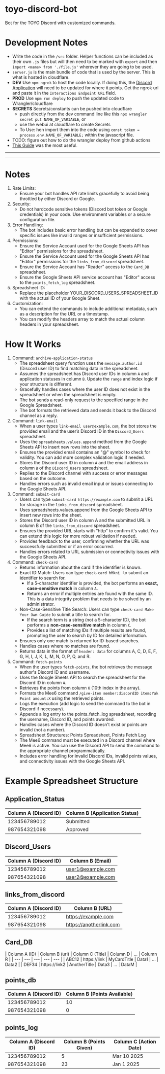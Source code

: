 # toyo-discord-bot
Bot for the TOYO Discord with customized commands.

# Development Notes
* Write the code in the `/src` folder. Helper functions can be included as their own `.js` files but will then need to be marked with `export` and then `import <name> from './file.js'` wherever they are going to be used. 
* `server.js` is the main bundle of code that is used by the server. This is what is hosted in cloudflare.
* **DEV** Use `npm ngrok` to host the code locally. If doing this, the [Discord Application](https://discord.com/developers/applications/1354448393304408195/information) will need to be updated for where it points. Get the ngrok url and paste it in the `Interactions Endpoint URL` field.
* **PROD** Use `npm run deploy` to push the updated code to Wrangler/cloudflare
* **SECRETS** Secrets/constants can be pushed into cloudflare 
    * push directly from the dev command line like this `npx wrangler secret put NAME_OF_VARIABLE`, or
    * use the webui at cloudflare to create Secrets
    * To Use: hen import them into the code using `const token = process.env.NAME_OF_VARIABLE;` within the javascript file.
* TODO: figure out how to do the wrangler deploy from github actions
* [This Guide](https://github.com/discord/cloudflare-sample-app) was the most useful.

---

---

# Notes
1. Rate Limits:
    * Ensure your bot handles API rate limits gracefully to avoid being throttled by either Discord or Google.
2. Security:
    * Do not hardcode sensitive tokens (Discord bot token or Google credentials) in your code. Use environment variables or a secure configuration file.
3. Error Handling:
    * The bot includes basic error handling but can be expanded to cover specific issues like invalid ranges or insufficient permissions.
4. Permissions:
    * Ensure the Service Account used for the Google Sheets API has "Editor" permissions for the spreadsheet.
    * Ensure the Service Account used for the Google Sheets API has "Editor" permissions for the `links_from_discord` spreadsheet.
    * Ensure the Service Account has "Reader" access to the `Card_DB` spreadsheet.
    * Ensure the Google Sheets API service account has "Editor" access to the `points_fetch_log` spreadsheet.
5. Spreadsheet ID:
    * Replace the placeholder YOUR_DISCORD_USERS_SPREADSHEET_ID with the actual ID of your Google Sheet.
6. Customization:
    * You can extend the commands to include additional metadata, such as a description for the URL or a timestamp.
    * You can modify the headers array to match the actual column headers in your spreadsheet.

# How It Works
1. Command: `archive-application-status`
    * The spreadsheet query function uses the `message.author.id` (Discord user ID) to find matching data in the spreadsheet.
    * Assumes the spreadsheet has Discord user IDs in column `A` and application statuses in column `B`. Update the `range` and index logic if your structure is different.
    * Gracefully handles cases where the user ID does not exist in the spreadsheet or when the spreadsheet is empty.
    * The bot sends a read-only request to the specified range in the Google Spreadsheet.
    * The bot formats the retrieved data and sends it back to the Discord channel as a reply.
2. Command: `link-email`
    * When a user types `link-email user@example.com`, the bot stores the provided email and the user’s Discord ID in the `Discord_Users` spreadsheet.
    * Uses the `spreadsheets.values.append` method from the Google Sheets API to insert new rows into the sheet.
    * Ensures the provided email contains an "@" symbol to check for validity. You can add more complex validation logic if needed.
    * Stores the Discord user ID in column `A` and the email address in column `B` of the `Discord_Users` spreadsheet.
    * Replies to the Discord channel with success or error messages based on the outcome.
    * Handles errors such as invalid email input or issues connecting to the Google Sheets API.
3. Command: `submit-card`
    * Users can type `submit-card https://example.com` to submit a URL for storage in the `links_from_discord` spreadsheet.
    * Uses spreadsheets.values.append from the Google Sheets API to insert new rows into the sheet.
    * Stores the Discord user ID in column A and the submitted URL in column B of the `links_from_discord` spreadsheet.
    * Ensures the provided URL starts with "http" to confirm it's valid. You can extend this logic for more robust validation if needed.
    * Provides feedback to the user, confirming whether the URL was successfully submitted or if an error occurred.
    * Handles errors related to URL submission or connectivity issues with the Google Sheets API.
4. Command: `check-card`
    * Returns information about the card if the identifier is known.
    * Exact ID Match: Users can type `check-card hMkni ` to submit an identifier to search for.
        * If a 5-character identifier is provided, the bot performs an **exact, case-sensitive match** in column `A`.
        * Returns an error if multiple entries are found with the same ID. This is a data integrity problem that needs to be solved by an administrator.
    * Non-Case-Sensitive Title Search: Users can type `check-card Make Your Own Guide` to submit a title to search for.
        * If the search term is a string (not a 5-character ID), the bot performs a **non-case-sensitive match** in column `C`.
        * Provides a list of matching IDs if multiple results are found, prompting the user to search by ID for detailed information.
    * Ensures only one match is returned for ID-based searches.
    * Handles cases where no matches are found.
    * Returns data in the format of `header: data` for columns A, C, D, E, F, G, H, I, J, K, L, M, N, O, P, Q, and R.
5. Command: `fetch-points`
    * When the user types `fetch-points`, the bot retrieves the message author's Discord ID and username.
    * Uses the Google Sheets API to search the spreadsheet for the Discord ID in column `A`.
    * Retrieves the points from column `K` (10th index in the array).
    * Formats the Mee6 command `/give-item member:discordID item:Yak Point amount:X` using the retrieved points.
    * Logs the execution (add logic to send the command to the bot in Discord if necessary).
    * Appends a log entry to the points_fetch_log spreadsheet, recording the username, Discord ID, and points awarded.
    * Handles cases where the Discord ID doesn't exist or points are invalid (not a number).
    * Spreadsheet Structures: Points Spreadsheet, Points Fetch Log
    * The Mee6 command must be executed in a Discord channel where Mee6 is active. You can use the Discord API to send the command to the appropriate channel programmatically.
    * Includes error handling for invalid Discord IDs, invalid points values, and connectivity issues with the Google Sheets API.

# Example Spreadsheet Structure

## Application_Status

| Column A (Discord ID) | Column B (Application Status) |
| --- | --- |
| 123456789012 | Submitted |
| 987654321098 | Approved |

## Discord_Users
| Column A (Discord ID) | Column B (Email) |
| --- | --- |
| 123456789012 | user1@example.com |
| 987654321098 | user2@example.com |

## links_from_discord
| Column A (Discord ID) | Column B (URL) |
| --- | --- |
| 123456789012 | https://example.com |
| 987654321098 | https://anotherlink.com |

## Card_DB
| Column A (ID) | Column B (url) | Column C (Title) | Column D | ... | Column R |
| --- | --- | --- | --- | --- |
| ABC12 | https://link | MyCardTitle | Data1 | ... | Data2 |
| DEF34 | https://link2 | AnotherTitle | Data3 | ...  | DataM |

## points_db
| Column A (Discord ID) | Column B (Points Available) |
| --- | --- |
| 123456789012 | 10 |
| 987654321098 | 0 |

## points_log
| Column A (Discord ID) | Column B (Points Given) | Column C (Action Date) |
| --- | --- | --- | 
| 123456789012 | 5 | Mar 10 2025 | 
| 987654321098 | 23 | Jan 1 2025 |